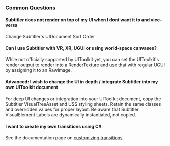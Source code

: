 ### Common Questions

#### Subtitler does not render on top of my UI when I dont want it to and vice-versa
Change Subtitler's UIDocument Sort Order

#### Can I use Subtitler with VR, XR, UGUI or using world-space canvases?
While not officially supported by UIToolkit yet, you can set the UIToolkit's render output to render into a RenderTexture and use that with regular UGUI by assigning it to an RawImage.

#### Advanced: I wish to change the UI in depth / integrate Subtitler into my own UIToolkit document
For deep UI changes or integration into your UIToolkit document, copy the Subtitler VisualTreeAsset and USS styling sheets. Retain the same classes and overridden values for proper layout. Be aware that Subtitler VisualElement Labels are dynamically instantiated, not copied.

#### I want to create my own transitions using C#
See the documentation page on [customizing transitions](./Transition%20Assets/Custom%20Transitions.md).